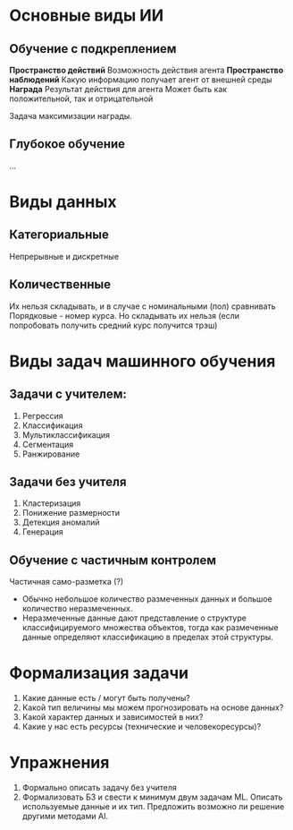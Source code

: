 # Основные виды ИИ
## Обучение с подкреплением
**Пространство действий**
	Возможность действия агента
**Пространство наблюдений**
	Какую информацию получает агент от внешней среды
**Награда**
	Результат действия для агента
	Может быть как положительной, так и отрицательной

Задача максимизации награды.


## Глубокое обучение
...

# Виды данных
## Категориальные
Непрерывные и дискретные
## Количественные
Их нельзя складывать, и в случае с номинальными (пол) сравнивать
Порядковые - номер курса. Но складывать их нельзя (если попробовать получить средний курс получится трэш)

# Виды задач машинного обучения
## Задачи с учителем:

1. Регрессия
2. Классификация
3. Мультиклассификация
4. Сегментация
5. Ранжирование
## Задачи без учителя
1. Кластеризация
2. Понижение размерности
3. Детекция аномалий
4. Генерация
## Обучение с частичным контролем
Частичная само-разметка (?)

- Обычно небольшое количество размеченных данных и большое количество неразмеченных.
- Неразмеченные данные дают представление о структуре классифицируемого множества объектов, тогда как размеченные данные определяют классификацию в пределах этой структуры.


# Формализация задачи
1. Какие данные есть / могут быть получены?
2. Какой тип величины мы можем прогнозировать на основе данных?
3. Какой характер данных и зависимостей в них?
4. Какие у нас есть ресурсы (технические и человекоресурсы)?



# Упражнения
1. Формально описать задачу без учителя
2. Формализовать БЗ и свести к минимум двум задачам ML.
   Описать используемые данные и их тип. Предложить возможно ли решение другими методами AI.